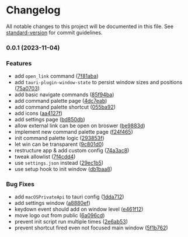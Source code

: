 # Changelog

All notable changes to this project will be documented in this file. See [standard-version](https://github.com/conventional-changelog/standard-version) for commit guidelines.

### 0.0.1 (2023-11-04)


### Features

* add `open_link` command ([7f81aba](https://github.com/EastSun5566/hackdesk/commit/7f81aba7ece4081b572a439bc35d78669a46a657))
* add `tauri-plugin-window-state` to persist window sizes and positions ([75a0703](https://github.com/EastSun5566/hackdesk/commit/75a07034f3ec9d857b5b372d3335e6a0dada3397))
* add basic navigate commands ([85f94ba](https://github.com/EastSun5566/hackdesk/commit/85f94ba23cd77e8fbc94a831e026b15c57bf8d4d))
* add command palette page ([4dc7eab](https://github.com/EastSun5566/hackdesk/commit/4dc7eabb4370da1d5a67c788148888ad914e98f4))
* add command palette shortcut ([055ba92](https://github.com/EastSun5566/hackdesk/commit/055ba92b0f750f294d616bebec6a690429097366))
* add icons ([aa4127f](https://github.com/EastSun5566/hackdesk/commit/aa4127f39ef92a5c66a236037c59ef6f36f05e6d))
* add settings page ([bd850db](https://github.com/EastSun5566/hackdesk/commit/bd850dbc1fdc54376416681d0530fa5d4fdb93da))
* allow external link can be open on broswer ([be9883d](https://github.com/EastSun5566/hackdesk/commit/be9883da777f68051d3e1723fdb1db88b5ce0d61))
* implement new command palette page ([f24f465](https://github.com/EastSun5566/hackdesk/commit/f24f4652115b8f691e779aa2f604fc461bac0e58))
* init command palette logic ([293853f](https://github.com/EastSun5566/hackdesk/commit/293853fa2d46f363ab10cbf27dc604b6f91992ea))
* let win can be transparent ([9c801d0](https://github.com/EastSun5566/hackdesk/commit/9c801d0812167f83023e749965cc2994e9597d1a))
* restructure app & add custom config ([74a3ac8](https://github.com/EastSun5566/hackdesk/commit/74a3ac8d939958f575c969627da46246255a98a5))
* tweak allowlist ([7f4cdd4](https://github.com/EastSun5566/hackdesk/commit/7f4cdd402e7663ce49d93a39caef03781c8302e6))
* use `settings.json` instead ([29ec1b5](https://github.com/EastSun5566/hackdesk/commit/29ec1b577677a5746c438280280f9e7e9255704d))
* use setup hook to init window ([db1baa8](https://github.com/EastSun5566/hackdesk/commit/db1baa852470658af56b64b6363dbba8597113dd))


### Bug Fixes

* add `macOSPrivateApi` to tauri config ([1dda712](https://github.com/EastSun5566/hackdesk/commit/1dda712a699b49d212d6166cb98617beadd324a2))
* add settings window ([a8880ef](https://github.com/EastSun5566/hackdesk/commit/a8880efba73c8dd4e6e4ba055667b80dc16dc87e))
* keydown event should add on window level ([e461f12](https://github.com/EastSun5566/hackdesk/commit/e461f121a9b49a8bdf6af4834ae5c0d6f4b1bef3))
* move logo out from public ([6a096cd](https://github.com/EastSun5566/hackdesk/commit/6a096cd0f053690a09e9f9d411f59e117d90853f))
* prevent init script run multiple times ([2e6ab53](https://github.com/EastSun5566/hackdesk/commit/2e6ab53159453fdc1c2bf7415354096df0ee2601))
* prevent shortcut fired even not focused main window ([5f1b762](https://github.com/EastSun5566/hackdesk/commit/5f1b7624164dabd392dc71624c01c9d52afd0e67))
